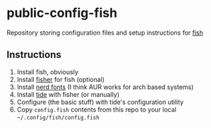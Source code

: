 # public-config-fish

Repository storing configuration files and setup instructions for [fish](https://fishshell.com/)


## Instructions

1. Install fish, obviously
0. Install [fisher](https://github.com/jorgebucaran/fisher) for fish (optional)
0. Install [nerd fonts](https://github.com/ryanoasis/nerd-fonts) (I think AUR works for arch based systems)
0. Install [tide](https://github.com/IlanCosman/tide) with fisher (or manually)
0. Configure (the basic stuff) with tide's configuration utility
0. Copy `config.fish` contents from this repo to your local `~/.config/fish/config.fish`
